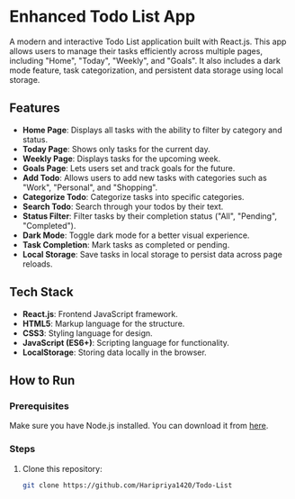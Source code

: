 # Enhanced Todo List App

A modern and interactive Todo List application built with React.js. This app allows users to manage their tasks efficiently across multiple pages, including "Home", "Today", "Weekly", and "Goals". It also includes a dark mode feature, task categorization, and persistent data storage using local storage.

## Features

- **Home Page**: Displays all tasks with the ability to filter by category and status.
- **Today Page**: Shows only tasks for the current day.
- **Weekly Page**: Displays tasks for the upcoming week.
- **Goals Page**: Lets users set and track goals for the future.
- **Add Todo**: Allows users to add new tasks with categories such as "Work", "Personal", and "Shopping".
- **Categorize Todo**: Categorize tasks into specific categories.
- **Search Todo**: Search through your todos by their text.
- **Status Filter**: Filter tasks by their completion status ("All", "Pending", "Completed").
- **Dark Mode**: Toggle dark mode for a better visual experience.
- **Task Completion**: Mark tasks as completed or pending.
- **Local Storage**: Save tasks in local storage to persist data across page reloads.

## Tech Stack

- **React.js**: Frontend JavaScript framework.
- **HTML5**: Markup language for the structure.
- **CSS3**: Styling language for design.
- **JavaScript (ES6+)**: Scripting language for functionality.
- **LocalStorage**: Storing data locally in the browser.

## How to Run

### Prerequisites

Make sure you have Node.js installed. You can download it from [here](https://nodejs.org/).

### Steps

1. Clone this repository:

   ```bash
   git clone https://github.com/Haripriya1420/Todo-List
